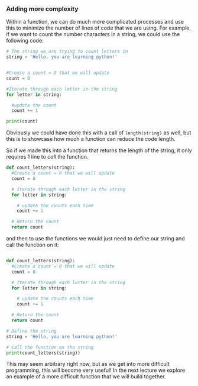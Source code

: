 ### Adding more complexity

Within a function, we can do much more complicated processes and use this to minimize the number of lines of code that we are using.  For example, if we want to count the number characters in a string, we could use the following code:

```python
# The string we are trying to count letters in
string = 'Hello, you are learning python!'


#Create a count = 0 that we will update
count = 0

#Iterate through each letter in the string
for letter in string:

  #update the count
  count += 1

print(count)
```
Obviously we could have done this with a call of `length(string)` as well, but this is to showcase how much a function can reduce the code length.


So if we made this into a function that returns the length of the string, it only requires 1 line to _call_ the function.

```python
def count_letters(string):
  #Create a count = 0 that we will update
  count = 0

  # Iterate through each letter in the string
  for letter in string:

    # update the counts each time
    count += 1

  # Return the count
  return count
```

and then to use the functions we would just need to define our string and call the function on it:
```python

def count_letters(string):
  #Create a count = 0 that we will update
  count = 0

  # Iterate through each letter in the string
  for letter in string:

    # update the counts each time
    count += 1

  # Return the count
  return count

# Define the string
string = 'Hello, you are learning python!'

# Call the function on the string
print(count_letters(string))
```

This may seem arbitrary right now, but as we get into more difficult programming, this will become very useful!  In the next lecture we explore an example of a more difficult function that we will build together.

